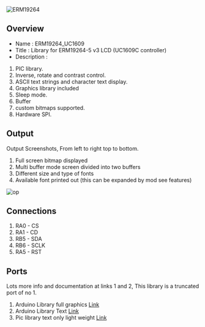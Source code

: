 ![ ERM19264 ](https://github.com/gavinlyonsrepo/ERM19264_UC1609/blob/main/extras/image/color.jpg)

  
Overview
--------------------
* Name : ERM19264_UC1609
* Title : Library for ERM19264-5 v3 LCD  (UC1609C controller) 
* Description : 

1. PIC library.      
2. Inverse, rotate and contrast control. 
3. ASCII text strings and character text display.
4. Graphics library included
5. Sleep mode.
6. Buffer
7. custom bitmaps supported.
8. Hardware SPI.

Output
---------------------------------

Output Screenshots, From left to right top to bottom.

1. Full screen bitmap displayed
2. Multi buffer mode screen divided into two buffers
3. Different size and type of fonts 
4. Available font printed out (this can be expanded by mod see features)

![op](https://github.com/gavinlyonsrepo/ERM19264_UC1609/blob/main/extras/image/output.jpg)


Connections
-----------------------------

1. RA0 - CS
2. RA1 - CD
3. RB5 - SDA
4. RB6 - SCLK
5. RA5 - RST

Ports
------------------------------------------

Lots more info and documentation at links 1 and 2, This library is a truncated port of no 1.

1. Arduino Library full graphics [Link](https://github.com/gavinlyonsrepo/ERM19264_UC1609)
2. Arduino Library Text [Link](https://github.com/gavinlyonsrepo/ERM19264_UC1609_T)
3. Pic library text only light weight [Link](https://github.com/gavinlyonsrepo/pic_16F18346_projects)

